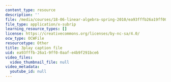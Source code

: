 ```yaml
---
content_type: resource
description: ''
file: /media/courses/18-06-linear-algebra-spring-2010/ea93fffb26a19ff00aafe4b9f291bce6_FX4C-JpTFgY.srt
file_type: application/x-subrip
learning_resource_types: []
license: https://creativecommons.org/licenses/by-nc-sa/4.0/
ocw_type: OCWFile
resourcetype: Other
title: 3play caption file
uid: ea93fffb-26a1-9ff0-0aaf-e4b9f291bce6
video_files:
  video_thumbnail_file: null
video_metadata:
  youtube_id: null
---
```

